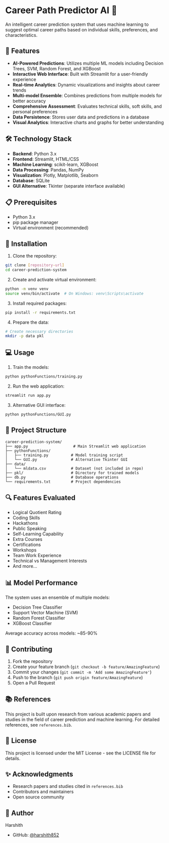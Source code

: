# Career Path Predictor AI 🎯

An intelligent career prediction system that uses machine learning to suggest optimal career paths based on individual skills, preferences, and characteristics.

## 🌟 Features

- **AI-Powered Predictions**: Utilizes multiple ML models including Decision Trees, SVM, Random Forest, and XGBoost
- **Interactive Web Interface**: Built with Streamlit for a user-friendly experience
- **Real-time Analytics**: Dynamic visualizations and insights about career trends
- **Multi-model Ensemble**: Combines predictions from multiple models for better accuracy
- **Comprehensive Assessment**: Evaluates technical skills, soft skills, and personal preferences
- **Data Persistence**: Stores user data and predictions in a database
- **Visual Analytics**: Interactive charts and graphs for better understanding

## 🛠️ Technology Stack

- **Backend**: Python 3.x
- **Frontend**: Streamlit, HTML/CSS
- **Machine Learning**: scikit-learn, XGBoost
- **Data Processing**: Pandas, NumPy
- **Visualization**: Plotly, Matplotlib, Seaborn
- **Database**: SQLite
- **GUI Alternative**: Tkinter (separate interface available)

## 📋 Prerequisites

- Python 3.x
- pip package manager
- Virtual environment (recommended)

## 🚀 Installation

1. Clone the repository:
```bash
git clone [repository-url]
cd career-prediction-system
```

2. Create and activate virtual environment:
```bash
python -m venv venv
source venv/bin/activate  # On Windows: venv\Scripts\activate
```

3. Install required packages:
```bash
pip install -r requirements.txt
```

4. Prepare the data:
```bash
# Create necessary directories
mkdir -p data pkl
```

## 💻 Usage

1. Train the models:
```bash
python pythonFunctions/training.py
```

2. Run the web application:
```bash
streamlit run app.py
```

3. Alternative GUI interface:
```bash
python pythonFunctions/GUI.py
```

## 📁 Project Structure

```
career-prediction-system/
├── app.py                    # Main Streamlit web application
├── pythonFunctions/
│   ├── training.py          # Model training script
│   └── GUI.py               # Alternative Tkinter GUI
├── data/
│   └── mldata.csv           # Dataset (not included in repo)
├── pkl/                     # Directory for trained models
├── db.py                    # Database operations
└── requirements.txt         # Project dependencies
```

## 🔍 Features Evaluated

- Logical Quotient Rating
- Coding Skills
- Hackathons
- Public Speaking
- Self-Learning Capability
- Extra Courses
- Certifications
- Workshops
- Team Work Experience
- Technical vs Management Interests
- And more...

## 📊 Model Performance

The system uses an ensemble of multiple models:
- Decision Tree Classifier
- Support Vector Machine (SVM)
- Random Forest Classifier
- XGBoost Classifier

Average accuracy across models: ~85-90%

## 🤝 Contributing

1. Fork the repository
2. Create your feature branch (`git checkout -b feature/AmazingFeature`)
3. Commit your changes (`git commit -m 'Add some AmazingFeature'`)
4. Push to the branch (`git push origin feature/AmazingFeature`)
5. Open a Pull Request

## 📚 References

This project is built upon research from various academic papers and studies in the field of career prediction and machine learning. For detailed references, see `references.bib`.

## 📄 License

This project is licensed under the MIT License - see the LICENSE file for details.

## ✨ Acknowledgments

- Research papers and studies cited in `references.bib`
- Contributors and maintainers
- Open source community

## 👤 Author

Harshith
- GitHub: [@harshith852](https://github.com/harshith852/)
